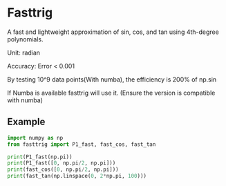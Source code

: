 # Fasttrig



A fast and lightweight approximation of sin, cos, and tan using 4th-degree polynomials.

Unit: radian

Accuracy: Error < 0.001

By testing 10^9 data points(With numba), the efficiency is 200% of np.sin

If Numba is available fasttrig will use it. (Ensure the version is compatible with numba)


## Example

```python
import numpy as np
from fasttrig import P1_fast, fast_cos, fast_tan

print(P1_fast(np.pi))         
print(P1_fast([0, np.pi/2, np.pi])) 
print(fast_cos([0, np.pi/2, np.pi]))
print(fast_tan(np.linspace(0, 2*np.pi, 100)))

```





